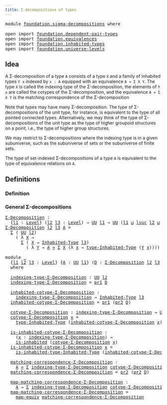 ```yaml
---
title: Σ-decompositions of types
---
```


<pre class="Agda"><a id="51" class="Keyword">module</a> <a id="58" href="foundation.sigma-decompositions.html" class="Module">foundation.sigma-decompositions</a> <a id="90" class="Keyword">where</a>

<a id="97" class="Keyword">open</a> <a id="102" class="Keyword">import</a> <a id="109" href="foundation.dependent-pair-types.html" class="Module">foundation.dependent-pair-types</a>
<a id="141" class="Keyword">open</a> <a id="146" class="Keyword">import</a> <a id="153" href="foundation.equivalences.html" class="Module">foundation.equivalences</a>
<a id="177" class="Keyword">open</a> <a id="182" class="Keyword">import</a> <a id="189" href="foundation.inhabited-types.html" class="Module">foundation.inhabited-types</a>
<a id="216" class="Keyword">open</a> <a id="221" class="Keyword">import</a> <a id="228" href="foundation.universe-levels.html" class="Module">foundation.universe-levels</a>
</pre>
## Idea

A Σ-decomposition of a type `A` consists of a type `X` and a family of inhabited types `Y x` indexed by `x : A` equipped with an equivalence `A ≃ Σ X Y`. The type `X` is called the indexing type of the Σ-decomposition, the elements of `Y x` are called the cotypes of the Σ-decomposition, and the equivalence `A ≃ Σ X Y` is the matching correspondence of the Σ-decomposition

Note that types may have many Σ-decomposition. The type of Σ-decompositions of the unit type, for instance, is equivalent to the type of all pointed connected types. Alternatively, we may think of the type of Σ-decompositions of the unit type as the type of higher groupoid structures on a point, i.e., the type of higher group structures. 

We may restrict to Σ-decompositions where the indexing type is in a given subuniverse, such as the subuniverse of sets or the subuniverse of finite sets.

The type of set-indexed Σ-decompositions of a type `A` is equivalent to the type of equivalence relations on `A`.

## Definitions
### Definition
### General Σ-decompositions

<pre class="Agda"><a id="Σ-Decomposition"></a><a id="1324" href="foundation.sigma-decompositions.html#1324" class="Function">Σ-Decomposition</a> <a id="1340" class="Symbol">:</a>
  <a id="1344" class="Symbol">{</a><a id="1345" href="foundation.sigma-decompositions.html#1345" class="Bound">l1</a> <a id="1348" class="Symbol">:</a> <a id="1350" href="Agda.Primitive.html#597" class="Postulate">Level</a><a id="1355" class="Symbol">}</a> <a id="1357" class="Symbol">(</a><a id="1358" href="foundation.sigma-decompositions.html#1358" class="Bound">l2</a> <a id="1361" href="foundation.sigma-decompositions.html#1361" class="Bound">l3</a> <a id="1364" class="Symbol">:</a> <a id="1366" href="Agda.Primitive.html#597" class="Postulate">Level</a><a id="1371" class="Symbol">)</a> <a id="1373" class="Symbol">→</a> <a id="1375" href="foundation-core.universe-levels.html#235" class="Primitive">UU</a> <a id="1378" href="foundation.sigma-decompositions.html#1345" class="Bound">l1</a> <a id="1381" class="Symbol">→</a> <a id="1383" href="foundation-core.universe-levels.html#235" class="Primitive">UU</a> <a id="1386" class="Symbol">(</a><a id="1387" href="foundation.sigma-decompositions.html#1345" class="Bound">l1</a> <a id="1390" href="Agda.Primitive.html#810" class="Primitive Operator">⊔</a> <a id="1392" href="Agda.Primitive.html#780" class="Primitive">lsuc</a> <a id="1397" href="foundation.sigma-decompositions.html#1358" class="Bound">l2</a> <a id="1400" href="Agda.Primitive.html#810" class="Primitive Operator">⊔</a> <a id="1402" href="Agda.Primitive.html#780" class="Primitive">lsuc</a> <a id="1407" href="foundation.sigma-decompositions.html#1361" class="Bound">l3</a><a id="1409" class="Symbol">)</a>
<a id="1411" href="foundation.sigma-decompositions.html#1324" class="Function">Σ-Decomposition</a> <a id="1427" href="foundation.sigma-decompositions.html#1427" class="Bound">l2</a> <a id="1430" href="foundation.sigma-decompositions.html#1430" class="Bound">l3</a> <a id="1433" href="foundation.sigma-decompositions.html#1433" class="Bound">A</a> <a id="1435" class="Symbol">=</a>
  <a id="1439" href="foundation-core.dependent-pair-types.html#515" class="Record">Σ</a> <a id="1441" class="Symbol">(</a> <a id="1443" href="foundation-core.universe-levels.html#235" class="Primitive">UU</a> <a id="1446" href="foundation.sigma-decompositions.html#1427" class="Bound">l2</a><a id="1448" class="Symbol">)</a>
    <a id="1454" class="Symbol">(</a> <a id="1456" class="Symbol">λ</a> <a id="1458" href="foundation.sigma-decompositions.html#1458" class="Bound">X</a> <a id="1460" class="Symbol">→</a>
      <a id="1468" href="foundation-core.dependent-pair-types.html#515" class="Record">Σ</a> <a id="1470" class="Symbol">(</a> <a id="1472" href="foundation.sigma-decompositions.html#1458" class="Bound">X</a> <a id="1474" class="Symbol">→</a> <a id="1476" href="foundation.inhabited-types.html#593" class="Function">Inhabited-Type</a> <a id="1491" href="foundation.sigma-decompositions.html#1430" class="Bound">l3</a><a id="1493" class="Symbol">)</a>
        <a id="1503" class="Symbol">(</a> <a id="1505" class="Symbol">λ</a> <a id="1507" href="foundation.sigma-decompositions.html#1507" class="Bound">Y</a> <a id="1509" class="Symbol">→</a> <a id="1511" href="foundation.sigma-decompositions.html#1433" class="Bound">A</a> <a id="1513" href="foundation-core.equivalences.html#1621" class="Function Operator">≃</a> <a id="1515" href="foundation-core.dependent-pair-types.html#515" class="Record">Σ</a> <a id="1517" href="foundation.sigma-decompositions.html#1458" class="Bound">X</a> <a id="1519" class="Symbol">(λ</a> <a id="1522" href="foundation.sigma-decompositions.html#1522" class="Bound">x</a> <a id="1524" class="Symbol">→</a> <a id="1526" href="foundation.inhabited-types.html#735" class="Function">type-Inhabited-Type</a> <a id="1546" class="Symbol">(</a><a id="1547" href="foundation.sigma-decompositions.html#1507" class="Bound">Y</a> <a id="1549" href="foundation.sigma-decompositions.html#1522" class="Bound">x</a><a id="1550" class="Symbol">))))</a>

<a id="1556" class="Keyword">module</a> <a id="1563" href="foundation.sigma-decompositions.html#1563" class="Module">_</a>
  <a id="1567" class="Symbol">{</a><a id="1568" href="foundation.sigma-decompositions.html#1568" class="Bound">l1</a> <a id="1571" href="foundation.sigma-decompositions.html#1571" class="Bound">l2</a> <a id="1574" href="foundation.sigma-decompositions.html#1574" class="Bound">l3</a> <a id="1577" class="Symbol">:</a> <a id="1579" href="Agda.Primitive.html#597" class="Postulate">Level</a><a id="1584" class="Symbol">}</a> <a id="1586" class="Symbol">{</a><a id="1587" href="foundation.sigma-decompositions.html#1587" class="Bound">A</a> <a id="1589" class="Symbol">:</a> <a id="1591" href="foundation-core.universe-levels.html#235" class="Primitive">UU</a> <a id="1594" href="foundation.sigma-decompositions.html#1568" class="Bound">l1</a><a id="1596" class="Symbol">}</a> <a id="1598" class="Symbol">(</a><a id="1599" href="foundation.sigma-decompositions.html#1599" class="Bound">D</a> <a id="1601" class="Symbol">:</a> <a id="1603" href="foundation.sigma-decompositions.html#1324" class="Function">Σ-Decomposition</a> <a id="1619" href="foundation.sigma-decompositions.html#1571" class="Bound">l2</a> <a id="1622" href="foundation.sigma-decompositions.html#1574" class="Bound">l3</a> <a id="1625" href="foundation.sigma-decompositions.html#1587" class="Bound">A</a><a id="1626" class="Symbol">)</a>
  <a id="1630" class="Keyword">where</a>

  <a id="1639" href="foundation.sigma-decompositions.html#1639" class="Function">indexing-type-Σ-Decomposition</a> <a id="1669" class="Symbol">:</a> <a id="1671" href="foundation-core.universe-levels.html#235" class="Primitive">UU</a> <a id="1674" href="foundation.sigma-decompositions.html#1571" class="Bound">l2</a>
  <a id="1679" href="foundation.sigma-decompositions.html#1639" class="Function">indexing-type-Σ-Decomposition</a> <a id="1709" class="Symbol">=</a> <a id="1711" href="foundation-core.dependent-pair-types.html#605" class="Field">pr1</a> <a id="1715" href="foundation.sigma-decompositions.html#1599" class="Bound">D</a>

  <a id="1720" href="foundation.sigma-decompositions.html#1720" class="Function">inhabited-cotype-Σ-Decomposition</a> <a id="1753" class="Symbol">:</a>
    <a id="1759" href="foundation.sigma-decompositions.html#1639" class="Function">indexing-type-Σ-Decomposition</a> <a id="1789" class="Symbol">→</a> <a id="1791" href="foundation.inhabited-types.html#593" class="Function">Inhabited-Type</a> <a id="1806" href="foundation.sigma-decompositions.html#1574" class="Bound">l3</a>
  <a id="1811" href="foundation.sigma-decompositions.html#1720" class="Function">inhabited-cotype-Σ-Decomposition</a> <a id="1844" class="Symbol">=</a> <a id="1846" href="foundation-core.dependent-pair-types.html#605" class="Field">pr1</a> <a id="1850" class="Symbol">(</a><a id="1851" href="foundation-core.dependent-pair-types.html#617" class="Field">pr2</a> <a id="1855" href="foundation.sigma-decompositions.html#1599" class="Bound">D</a><a id="1856" class="Symbol">)</a>

  <a id="1861" href="foundation.sigma-decompositions.html#1861" class="Function">cotype-Σ-Decomposition</a> <a id="1884" class="Symbol">:</a> <a id="1886" href="foundation.sigma-decompositions.html#1639" class="Function">indexing-type-Σ-Decomposition</a> <a id="1916" class="Symbol">→</a> <a id="1918" href="foundation-core.universe-levels.html#235" class="Primitive">UU</a> <a id="1921" href="foundation.sigma-decompositions.html#1574" class="Bound">l3</a>
  <a id="1926" href="foundation.sigma-decompositions.html#1861" class="Function">cotype-Σ-Decomposition</a> <a id="1949" href="foundation.sigma-decompositions.html#1949" class="Bound">x</a> <a id="1951" class="Symbol">=</a>
    <a id="1957" href="foundation.inhabited-types.html#735" class="Function">type-Inhabited-Type</a> <a id="1977" class="Symbol">(</a><a id="1978" href="foundation.sigma-decompositions.html#1720" class="Function">inhabited-cotype-Σ-Decomposition</a> <a id="2011" href="foundation.sigma-decompositions.html#1949" class="Bound">x</a><a id="2012" class="Symbol">)</a>

  <a id="2017" href="foundation.sigma-decompositions.html#2017" class="Function">is-inhabited-cotype-Σ-Decomposition</a> <a id="2053" class="Symbol">:</a>
    <a id="2059" class="Symbol">(</a><a id="2060" href="foundation.sigma-decompositions.html#2060" class="Bound">x</a> <a id="2062" class="Symbol">:</a> <a id="2064" href="foundation.sigma-decompositions.html#1639" class="Function">indexing-type-Σ-Decomposition</a><a id="2093" class="Symbol">)</a> <a id="2095" class="Symbol">→</a>
    <a id="2101" href="foundation.inhabited-types.html#502" class="Function">is-inhabited</a> <a id="2114" class="Symbol">(</a><a id="2115" href="foundation.sigma-decompositions.html#1861" class="Function">cotype-Σ-Decomposition</a> <a id="2138" href="foundation.sigma-decompositions.html#2060" class="Bound">x</a><a id="2139" class="Symbol">)</a>
  <a id="2143" href="foundation.sigma-decompositions.html#2017" class="Function">is-inhabited-cotype-Σ-Decomposition</a> <a id="2179" href="foundation.sigma-decompositions.html#2179" class="Bound">x</a> <a id="2181" class="Symbol">=</a>
    <a id="2187" href="foundation.inhabited-types.html#795" class="Function">is-inhabited-type-Inhabited-Type</a> <a id="2220" class="Symbol">(</a><a id="2221" href="foundation.sigma-decompositions.html#1720" class="Function">inhabited-cotype-Σ-Decomposition</a> <a id="2254" href="foundation.sigma-decompositions.html#2179" class="Bound">x</a><a id="2255" class="Symbol">)</a>

  <a id="2260" href="foundation.sigma-decompositions.html#2260" class="Function">matching-correspondence-Σ-Decomposition</a> <a id="2300" class="Symbol">:</a>
    <a id="2306" href="foundation.sigma-decompositions.html#1587" class="Bound">A</a> <a id="2308" href="foundation-core.equivalences.html#1621" class="Function Operator">≃</a> <a id="2310" href="foundation-core.dependent-pair-types.html#515" class="Record">Σ</a> <a id="2312" href="foundation.sigma-decompositions.html#1639" class="Function">indexing-type-Σ-Decomposition</a> <a id="2342" href="foundation.sigma-decompositions.html#1861" class="Function">cotype-Σ-Decomposition</a>
  <a id="2367" href="foundation.sigma-decompositions.html#2260" class="Function">matching-correspondence-Σ-Decomposition</a> <a id="2407" class="Symbol">=</a> <a id="2409" href="foundation-core.dependent-pair-types.html#617" class="Field">pr2</a> <a id="2413" class="Symbol">(</a><a id="2414" href="foundation-core.dependent-pair-types.html#617" class="Field">pr2</a> <a id="2418" href="foundation.sigma-decompositions.html#1599" class="Bound">D</a><a id="2419" class="Symbol">)</a>

  <a id="2424" href="foundation.sigma-decompositions.html#2424" class="Function">map-matching-correspondence-Σ-Decomposition</a> <a id="2468" class="Symbol">:</a>
    <a id="2474" href="foundation.sigma-decompositions.html#1587" class="Bound">A</a> <a id="2476" class="Symbol">→</a> <a id="2478" href="foundation-core.dependent-pair-types.html#515" class="Record">Σ</a> <a id="2480" href="foundation.sigma-decompositions.html#1639" class="Function">indexing-type-Σ-Decomposition</a> <a id="2510" href="foundation.sigma-decompositions.html#1861" class="Function">cotype-Σ-Decomposition</a>
  <a id="2535" href="foundation.sigma-decompositions.html#2424" class="Function">map-matching-correspondence-Σ-Decomposition</a> <a id="2579" class="Symbol">=</a>
    <a id="2585" href="foundation-core.equivalences.html#1821" class="Function">map-equiv</a> <a id="2595" href="foundation.sigma-decompositions.html#2260" class="Function">matching-correspondence-Σ-Decomposition</a>
</pre>